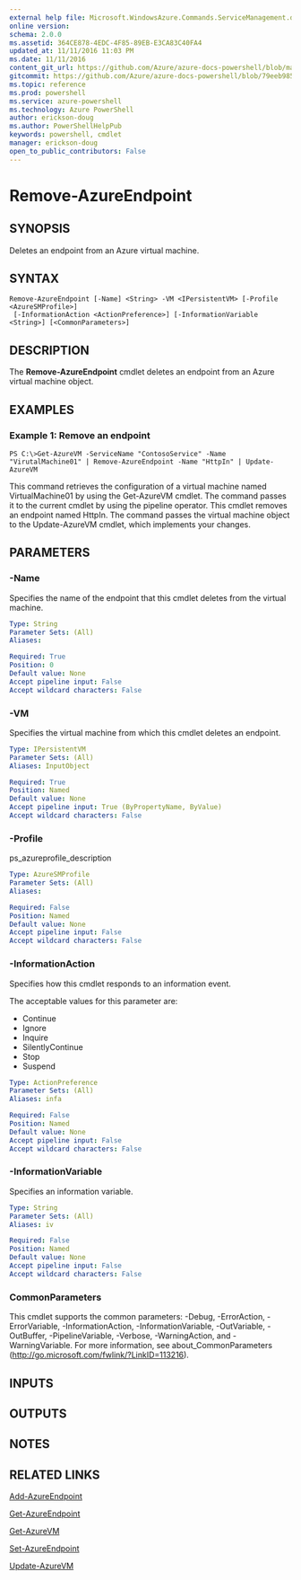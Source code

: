 ```yaml
---
external help file: Microsoft.WindowsAzure.Commands.ServiceManagement.dll-Help.xml
online version: 
schema: 2.0.0
ms.assetid: 364CE878-4EDC-4F85-89EB-E3CA83C40FA4
updated_at: 11/11/2016 11:03 PM
ms.date: 11/11/2016
content_git_url: https://github.com/Azure/azure-docs-powershell/blob/master/azureps-cmdlets-docs/ServiceManagement/Azure.Service/v1.6.1/Remove-AzureEndpoint.md
gitcommit: https://github.com/Azure/azure-docs-powershell/blob/79eeb985ea480979357fb4695832a0c3d29a48bf/azureps-cmdlets-docs/ServiceManagement/Azure.Service/v1.6.1/Remove-AzureEndpoint.md
ms.topic: reference
ms.prod: powershell
ms.service: azure-powershell
ms.technology: Azure PowerShell
author: erickson-doug
ms.author: PowerShellHelpPub
keywords: powershell, cmdlet
manager: erickson-doug
open_to_public_contributors: False
---
```


# Remove-AzureEndpoint

## SYNOPSIS
Deletes an endpoint from an Azure virtual machine.

## SYNTAX

```
Remove-AzureEndpoint [-Name] <String> -VM <IPersistentVM> [-Profile <AzureSMProfile>]
 [-InformationAction <ActionPreference>] [-InformationVariable <String>] [<CommonParameters>]
```

## DESCRIPTION
The **Remove-AzureEndpoint** cmdlet deletes an endpoint from an Azure virtual machine object.

## EXAMPLES

### Example 1: Remove an endpoint
```
PS C:\>Get-AzureVM -ServiceName "ContosoService" -Name "VirutalMachine01" | Remove-AzureEndpoint -Name "HttpIn" | Update-AzureVM
```

This command retrieves the configuration of a virtual machine named VirtualMachine01 by using the Get-AzureVM cmdlet.
The command passes it to the current cmdlet by using the pipeline operator.
This cmdlet removes an endpoint named HttpIn.
The command passes the virtual machine object to the Update-AzureVM cmdlet, which implements your changes.

## PARAMETERS

### -Name
Specifies the name of the endpoint that this cmdlet deletes from the virtual machine.

```yaml
Type: String
Parameter Sets: (All)
Aliases: 

Required: True
Position: 0
Default value: None
Accept pipeline input: False
Accept wildcard characters: False
```

### -VM
Specifies the virtual machine from which this cmdlet deletes an endpoint.

```yaml
Type: IPersistentVM
Parameter Sets: (All)
Aliases: InputObject

Required: True
Position: Named
Default value: None
Accept pipeline input: True (ByPropertyName, ByValue)
Accept wildcard characters: False
```

### -Profile
ps_azureprofile_description

```yaml
Type: AzureSMProfile
Parameter Sets: (All)
Aliases: 

Required: False
Position: Named
Default value: None
Accept pipeline input: False
Accept wildcard characters: False
```

### -InformationAction
Specifies how this cmdlet responds to an information event.

The acceptable values for this parameter are:

- Continue
- Ignore
- Inquire
- SilentlyContinue
- Stop
- Suspend

```yaml
Type: ActionPreference
Parameter Sets: (All)
Aliases: infa

Required: False
Position: Named
Default value: None
Accept pipeline input: False
Accept wildcard characters: False
```

### -InformationVariable
Specifies an information variable.

```yaml
Type: String
Parameter Sets: (All)
Aliases: iv

Required: False
Position: Named
Default value: None
Accept pipeline input: False
Accept wildcard characters: False
```

### CommonParameters
This cmdlet supports the common parameters: -Debug, -ErrorAction, -ErrorVariable, -InformationAction, -InformationVariable, -OutVariable, -OutBuffer, -PipelineVariable, -Verbose, -WarningAction, and -WarningVariable. For more information, see about_CommonParameters (http://go.microsoft.com/fwlink/?LinkID=113216).

## INPUTS

## OUTPUTS

## NOTES

## RELATED LINKS

[Add-AzureEndpoint](xref:ServiceManagement/Azure.Service/v1.6.1/Add-AzureEndpoint.md)

[Get-AzureEndpoint](xref:ServiceManagement/Azure.Service/v1.6.1/Get-AzureEndpoint.md)

[Get-AzureVM](xref:ServiceManagement/Azure.Service/v1.6.1/Get-AzureVM.md)

[Set-AzureEndpoint](xref:ServiceManagement/Azure.Service/v1.6.1/Set-AzureEndpoint.md)

[Update-AzureVM](xref:ServiceManagement/Azure.Service/v1.6.1/Update-AzureVM.md)


